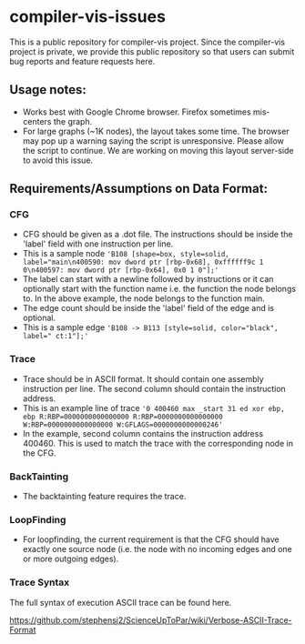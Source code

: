 # compiler-vis-issues
This is a public repository for compiler-vis project. Since the compiler-vis project is private, we provide this public repository so that users can submit bug reports and feature requests here.

## Usage notes:
* Works best with Google Chrome browser. Firefox sometimes mis-centers the graph.
* For large graphs (~1K nodes), the layout takes some time. The browser may pop up a warning saying the script is unresponsive. Please allow the script to continue. We are working on moving this layout server-side to avoid this issue.

## Requirements/Assumptions on Data Format:

### CFG
* CFG should be given as a .dot file. The instructions should be inside the 'label' field with one instruction per line. 
* This is a sample node `'B108 [shape=box, style=solid, label="main\n400590: mov dword ptr [rbp-0x68], 0xffffff9c 1 0\n400597: mov dword ptr [rbp-0x64], 0x0 1 0"];'`
* The label can start with a newline followed by instructions or it can optionally start with the function name i.e. the function the node belongs to. In the above example, the node belongs to the function main.
* The edge count should be inside the 'label' field of the edge and is optional. 
* This is a sample edge `'B108 -> B113 [style=solid, color="black", label=" ct:1"];'`

### Trace
* Trace should be in ASCII format. It should contain one assembly instruction per line. The second column should contain the instruction address. 
* This is an example line of trace `'0 400460 max _start 31 ed xor ebp, ebp R:RBP=0000000000000000 R:RBP=0000000000000000 W:RBP=0000000000000000 W:GFLAGS=0000000000000246'`
* In the example, second column contains the instruction address 400460. This is used to match the trace with the corresponding node in the CFG.

### BackTainting
* The backtainting feature requires the trace.

### LoopFinding
* For loopfinding, the current requirement is that the CFG should have exactly one source node (i.e. the node with no incoming edges and one or more outgoing edges).

### Trace Syntax
The full syntax of execution ASCII trace can be found here. 

https://github.com/stephensj2/ScienceUpToPar/wiki/Verbose-ASCII-Trace-Format



